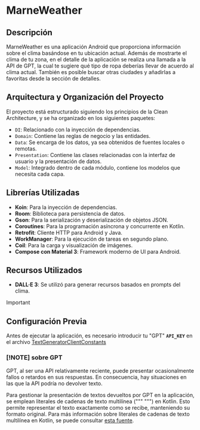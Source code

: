 
# MarneWeather

## Descripción
MarneWeather es una aplicación Android que proporciona información sobre el clima basándose en tu ubicación actual. 
Además de mostrarte el clima de tu zona, en el detalle de la aplicación se realiza una llamada a la API de GPT, 
la cual te sugiere qué tipo de ropa deberías llevar de acuerdo al clima actual. También es posible buscar otras ciudades y 
añadirlas a favoritas desde la sección de detalles.

## Arquitectura y Organización del Proyecto
El proyecto está estructurado siguiendo los principios de la Clean Architecture, y se ha organizado en los siguientes paquetes:

- `DI`: Relacionado con la inyección de dependencias.
- `Domain`: Contiene las reglas de negocio y las entidades.
- `Data`: Se encarga de los datos, ya sea obtenidos de fuentes locales o remotas.
- `Presentation`: Contiene las clases relacionadas con la interfaz de usuario y la presentación de
  datos.
- `Model`: Integrado dentro de cada módulo, contiene los modelos que necesita cada capa.

## Librerías Utilizadas
- **Koin**: Para la inyección de dependencias.
- **Room**: Biblioteca para persistencia de datos.
- **Gson**: Para la serialización y deserialización de objetos JSON.
- **Coroutines**: Para la programación asíncrona y concurrente en Kotlin.
- **Retrofit**: Cliente HTTP para Android y Java.
- **WorkManager**: Para la ejecución de tareas en segundo plano.
- **Coil**: Para la carga y visualización de imágenes.
- **Compose con Material 3**: Framework moderno de UI para Android.

## Recursos Utilizados

- **DALL·E 3**: Se utilizó para generar recursos basados en prompts del clima.

> [!IMPORTANT]
>## Configuración Previa
Antes de ejecutar la aplicación, es necesario introducir tu "GPT" __`API_KEY`__ en el archivo
[TextGeneratorClientConstants](com.marneux.marneweather.data.remote.languagemodel.TextGeneratorClientConstants)

### [!NOTE] sobre GPT

GPT, al ser una API relativamente reciente, puede presentar ocasionalmente fallos o retardos en sus
respuestas.
En consecuencia, hay situaciones en las que la API podría no devolver texto.

Para gestionar la presentación de textos devueltos por GPT en la aplicación,
se emplean literales de cadenas de texto multilínea (""" """) en Kotlin. Esto permite representar el
texto exactamente como se recibe, manteniendo su formato original. Para más información sobre
literales de
cadenas de texto multilínea en Kotlin, se puede
consultar [esta fuente](https://realkotlin.com/tutorials/2018-06-26-multiline-string-literals-in-kotlin/).
